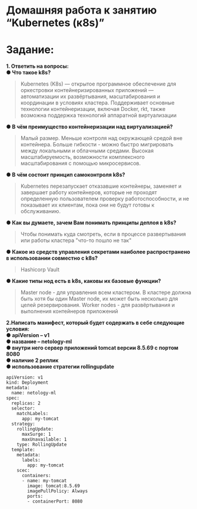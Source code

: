 # Домашняя работа к занятию “Kubernetes (к8s)”

# Задание:
**1. Ответить на вопросы:**<br>
**● Что такое k8s?** 
>Kubernetes (K8s) — открытое программное обеспечение для оркестровки контейнеризированных приложений — автоматизации их развёртывания, масштабирования и координации в условиях кластера. Поддерживает основные технологии контейнеризации, включая Docker, rkt, также возможна поддержка технологий аппаратной виртуализации

**● В чём преимущество контейнеризации над виртуализацией?**<br> 
>Малый размер. Меньше контроля над окружающей средой вне контейнера. Больше гибкости - можно быстро мигрировать между локальными и облачными средами. Высокая масштабируемость, возможности комплексного масштабирования с помощью микросервисов.

**● В чём состоит принцип самоконтроля k8s?**<br>
>Kubernetes перезапускает отказавшие контейнеры, заменяет и завершает работу контейнеров, которые не проходят определенную пользователем проверку работоспособности, и не показывает их клиентам, пока они не будут готовы к обслуживанию.

**● Как вы думаете, зачем Вам понимать принципы деплоя в k8s?**<br>
>Чтобы понимать куда смотреть, если в процессе развертывания или работы кластера "что-то пошло не так"

**● Какое из средств управления секретами наиболее распространено в использовании совместно с k8s?**<br>
>Hashicorp Vault

**● Какие типы нод есть в k8s, каковы их базовые функции?**<br>
>Master node - для управления всем кластером. В кластере должна быть хотя бы один Master node, их может быть несколько для целей резервирования. Worker nodes - для развёртывания и выполнения контейнеров приложений

**2.Написать манифест, который будет содержать в себе следующие условия:<br> 
● apiVersion – v1<br> 
● название – netology-ml<br> 
● внутри него сервер приложений tomcat версии 8.5.69 с портом 8080<br> 
● наличие 2 реплик<br> 
● использование стратегии rollingupdate**<br>
```
apiVersion: v1
kind: Deployment
metadata:
  name: netology-ml
spec:
  replicas: 2
  selector:
    matchLabels:
      app: my-tomcat
  strategy:
    rollingUpdate:
      maxSurge: 1
      maxUnavailable: 1
    type: RollingUpdate
  template:
    metadata:
      labels:
        app: my-tomcat
    scec:
      containers:
      - name: my-tomcat
        image: tomcat:8.5.69
        imagePullPolicy: Always
        ports:
        - containerPort: 8080
```
